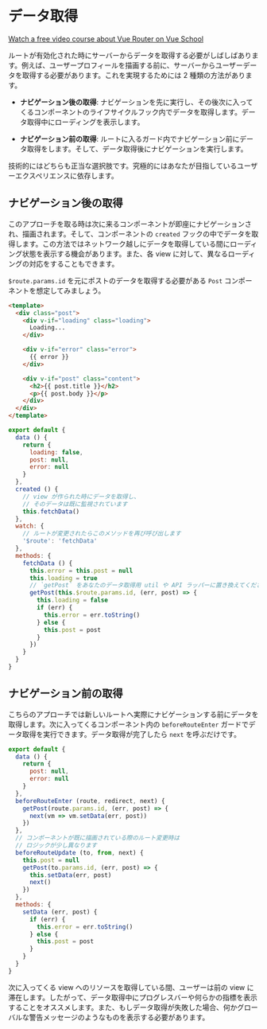 # データ取得

<div class="vueschool"><a href="https://vueschool.io/courses/vue-router-for-everyone?friend=vuejs" target="_blank" rel="sponsored noopener" title="Learn how to build powerful Single Page Applications with the Vue Router on Vue School">Watch a free video course about Vue Router on Vue School</a></div>

ルートが有効化された時にサーバーからデータを取得する必要がしばしばあります。例えば、ユーザープロフィールを描画する前に、サーバーからユーザーデータを取得する必要があります。これを実現するためには 2 種類の方法があります。

- **ナビゲーション後の取得**: ナビゲーションを先に実行し、その後次に入ってくるコンポーネントのライフサイクルフック内でデータを取得します。データ取得中にローディングを表示します。

- **ナビゲーション前の取得**: ルートに入るガード内でナビゲーション前にデータ取得をします。そして、データ取得後にナビゲーションを実行します。

技術的にはどちらも正当な選択肢です。究極的にはあなたが目指しているユーザーエクスペリエンスに依存します。

## ナビゲーション後の取得

このアプローチを取る時は次に来るコンポーネントが即座にナビゲーションされ、描画されます。そして、コンポーネントの `created` フックの中でデータを取得します。この方法ではネットワーク越しにデータを取得している間にローディング状態を表示する機会があります。また、各 view に対して、異なるローディングの対応をすることもできます。

`$route.params.id` を元にポストのデータを取得する必要がある `Post` コンポーネントを想定してみましょう。

``` html
<template>
  <div class="post">
    <div v-if="loading" class="loading">
      Loading...
    </div>

    <div v-if="error" class="error">
      {{ error }}
    </div>

    <div v-if="post" class="content">
      <h2>{{ post.title }}</h2>
      <p>{{ post.body }}</p>
    </div>
  </div>
</template>
```

``` js
export default {
  data () {
    return {
      loading: false,
      post: null,
      error: null
    }
  },
  created () {
    // view が作られた時にデータを取得し、
    // そのデータは既に監視されています
    this.fetchData()
  },
  watch: {
    // ルートが変更されたらこのメソッドを再び呼び出します
    '$route': 'fetchData'
  },
  methods: {
    fetchData () {
      this.error = this.post = null
      this.loading = true
      // `getPost` をあなたのデータ取得用 util や API ラッパーに置き換えてください
      getPost(this.$route.params.id, (err, post) => {
        this.loading = false
        if (err) {
          this.error = err.toString()
        } else {
          this.post = post
        }
      })
    }
  }
}
```

## ナビゲーション前の取得

こちらのアプローチでは新しいルートへ実際にナビゲーションする前にデータを取得します。次に入ってくるコンポーネント内の  `beforeRouteEnter` ガードでデータ取得を実行できます。データ取得が完了したら `next` を呼ぶだけです。

``` js
export default {
  data () {
    return {
      post: null,
      error: null
    }
  },
  beforeRouteEnter (route, redirect, next) {
    getPost(route.params.id, (err, post) => {
      next(vm => vm.setData(err, post))
    })
  },
  // コンポーネントが既に描画されている際のルート変更時は
  // ロジックが少し異なります
  beforeRouteUpdate (to, from, next) {
    this.post = null
    getPost(to.params.id, (err, post) => {
      this.setData(err, post)
      next()
    })
  },
  methods: {
    setData (err, post) {
      if (err) {
        this.error = err.toString()
      } else {
        this.post = post
      }
    }
  }
}
```

次に入ってくる view へのリソースを取得している間、ユーザーは前の view に滞在します。したがって、データ取得中にプログレスバーや何らかの指標を表示することをオススメします。また、もしデータ取得が失敗した場合、何かグローバルな警告メッセージのようなものを表示する必要があります。
